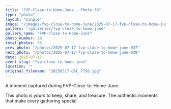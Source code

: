 ```yaml
---
title: "FVP-Close-to-Home-June - Photo 38"
type: "photo"
layout: "single"
image: "/images/fvp-close-to-home-june/2025-07-17-fvp-close-to-home-june-038.jpg"
gallery: "/galleries/fvp-close-to-home-june"
gallery_name: "FVP-Close-to-Home-June"
photo_number: 38
total_photos: 56
prev_photo: "/photos/2025-07-17-fvp-close-to-home-june-037"
next_photo: "/photos/2025-07-17-fvp-close-to-home-june-039"
date: 2025-07-17
event_slug: "fvp-close-to-home-june"
location: ""
original_filename: "20250517-DSC_7756.jpg"
---
```


A moment captured during FVP-Close-to-Home-June.

This photo is yours to keep, share, and treasure. The authentic moments that make every gathering special.